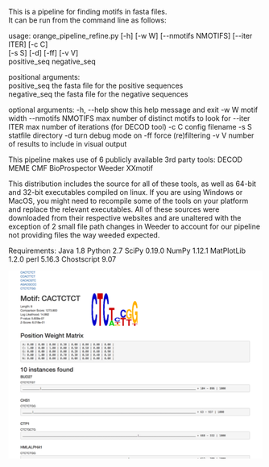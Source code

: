 This is a pipeline for finding motifs in fasta files.  
It can be run from the command line as follows:  

usage: orange_pipeline_refine.py [-h] [-w W] [--nmotifs NMOTIFS] [--iter ITER] [-c C]  
                                 [-s S] [-d] [-ff] [-v V]  
                                 positive_seq negative_seq  
                                 
positional arguments:  
  positive_seq       the fasta file for the positive sequences  
  negative_seq       the fasta file for the negative sequences

optional arguments:
  -h, --help         show this help message and exit
  -w W               motif width
  --nmotifs NMOTIFS  max number of distinct motifs to look for
  --iter ITER        max number of iterations (for DECOD tool)
  -c C               config filename
  -s S               statfile directory
  -d                 turn debug mode on
  -ff                force (re)filtering
  -v V               number of results to include in visual output


This pipeline makes use of 6 publicly available 3rd party tools:
DECOD
MEME
CMF
BioProspector
Weeder
XXmotif

This distribution includes the source for all of these tools,
as well as 64-bit and 32-bit executables compiled on linux.
If you are using Windows or MacOS, you might need to recompile
some of the tools on your platform and replace the relevant
executables.
All of these sources were downloaded from their respective websites
and are unaltered with the exception of 2 small file path changes in
Weeder to account for our pipeline not providing files the way weeded
expected.

Requirements:
Java 1.8
Python 2.7
    SciPy 0.19.0
    NumPy 1.12.1
    MatPlotLib 1.2.0
perl 5.16.3
Chostscript 9.07

![alt text](https://github.com/yanshen43/MCAT/blob/master/vis.png)

